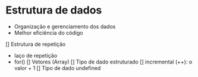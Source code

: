 # Estrutura de dados

- Organização e gerenciamento dos dados
- Melhor eficiência do código

[] Estrutura de repetição
- laço de repetição
- for()
[] Vetores (Array)
[] Tipo de dado estruturado
[] incremental (++): o valor + 1
[] Tipo de dado undefined